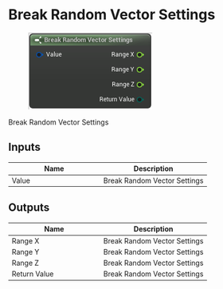# Break Random Vector Settings

<div align="left" data-full-width="false">

<figure><img src="break_random_vector_settings.png" alt=""><figcaption></figcaption></figure>

</div>

Break Random Vector Settings

## Inputs

<table>
<thead><tr><th width="170">Name</th><th>Description</th></tr></thead>
<tbody>
<tr><td>Value</td><td>Break Random Vector Settings</td></tr>
</tbody>
</table>

## Outputs

<table>
<thead><tr><th width="170">Name</th><th>Description</th></tr></thead>
<tbody>
<tr><td>Range X</td><td>Break Random Vector Settings</td></tr>
<tr><td>Range Y</td><td>Break Random Vector Settings</td></tr>
<tr><td>Range Z</td><td>Break Random Vector Settings</td></tr>
<tr><td>Return Value</td><td>Break Random Vector Settings</td></tr>
</tbody>
</table>